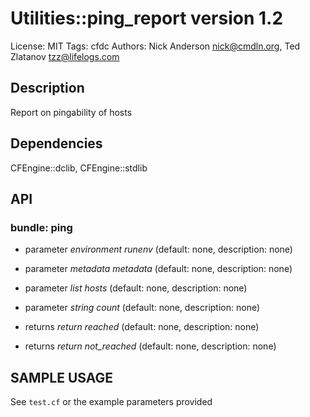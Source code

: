 # Utilities::ping_report version 1.2

License: MIT
Tags: cfdc
Authors: Nick Anderson <nick@cmdln.org>, Ted Zlatanov <tzz@lifelogs.com>

## Description
Report on pingability of hosts

## Dependencies
CFEngine::dclib, CFEngine::stdlib

## API
### bundle: ping
* parameter _environment_ *runenv* (default: none, description: none)

* parameter _metadata_ *metadata* (default: none, description: none)

* parameter _list_ *hosts* (default: none, description: none)

* parameter _string_ *count* (default: none, description: none)

* returns _return_ *reached* (default: none, description: none)

* returns _return_ *not_reached* (default: none, description: none)


## SAMPLE USAGE
See `test.cf` or the example parameters provided

